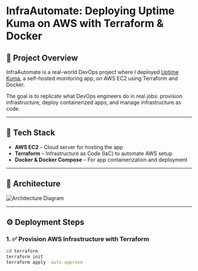 # InfraAutomate: Deploying Uptime Kuma on AWS with Terraform & Docker

## 🚀 Project Overview

InfraAutomate is a real-world DevOps project where I deployed [Uptime Kuma](https://github.com/louislam/uptime-kuma), a self-hosted monitoring app, on AWS EC2 using Terraform and Docker.

The goal is to replicate what DevOps engineers do in real jobs: provision infrastructure, deploy containerized apps, and manage infrastructure as code.

---

## 🧰 Tech Stack

- **AWS EC2** – Cloud server for hosting the app  
- **Terraform** – Infrastructure as Code (IaC) to automate AWS setup  
- **Docker & Docker Compose** – For app containerization and deployment  

---

## 🧱 Architecture

![Architecture Diagram](screenshots/architecture-diagram.png)

---

## ⚙️ Deployment Steps

### 1. ✅ Provision AWS Infrastructure with Terraform

```bash
cd terraform
terraform init
terraform apply -auto-approve
